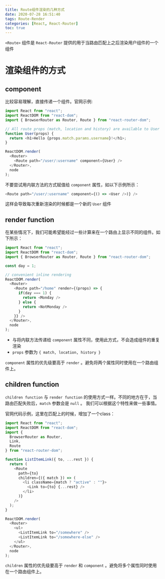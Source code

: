 ```yaml
---
title: Route组件渲染的几种方式
date: 2020-07-28 16:51:40
tags: Route-Render
categories: [React, React-Router]
toc: true
---
```




`<Route>` 组件是 `React-Router` 提供的用于当路由匹配上之后渲染用户组件的一个组件

# <Route> 渲染组件的方式

## component

比较容易理解，直接传递一个组件。官网示例:

``` js
import React from "react";
import ReactDOM from "react-dom";
import { BrowserRouter as Router, Route } from "react-router-dom";

// All route props (match, location and history) are available to User
function User(props) {
  return <h1>Hello {props.match.params.username}!</h1>;
}

ReactDOM.render(
  <Router>
    <Route path="/user/:username" component={User} />
  </Router>,
  node
);
```

<div class="block danger-block">

不要尝试用内联方法的方式赋值给 `component` 属性，如以下示例所示：

```js
<Route path="/user/:username" component={() => <User />)} />
```

这样会导致每次重新渲染的时候都是一个新的 `User` 组件
</div>


## render function

在某些情况下，我们可能希望能经过一些计算来在一个路由上显示不同的组件。如下所示：

```js
import React from "react";
import ReactDOM from "react-dom";
import { BrowserRouter as Router, Route } from "react-router-dom";

const day = 1;

// convenient inline rendering
ReactDOM.render(
  <Router>
    <Route path="/home" render={(props) => {
      if(day === 1) {
        return <Monday />
      } else {
        return <NotMonday />
      }
    }} />
  </Router>,
  node
);
```

<div class="block tip-block">

+ 与将内联方法传递给 `component` 属性不同，使用此方式，不会造成组件的重复渲染
+ `props` 参数为 `{ match, location, history }`
</div>

<div class="block warn-block">

`component` 属性的优先级要高于 `render` 。避免将两个属性同时使用在一个路由组件上。
</div>

## children function

`children function` 与 `render function` 的使用方式一样。不同的地方在于，当路由匹配失败后，`match` 参数会是 `null` 。
我们可以根据这个特性来做一些事情。

官网代码示例，这里在匹配上的时候，增加了一个class：

```js
import React from "react";
import ReactDOM from "react-dom";
import {
  BrowserRouter as Router,
  Link,
  Route
} from "react-router-dom";

function ListItemLink({ to, ...rest }) {
  return (
    <Route
      path={to}
      children={({ match }) => (
        <li className={match ? "active" : ""}>
          <Link to={to} {...rest} />
        </li>
      )}
    />
  );
}

ReactDOM.render(
  <Router>
    <ul>
      <ListItemLink to="/somewhere" />
      <ListItemLink to="/somewhere-else" />
    </ul>
  </Router>,
  node
);
```

<div class="block warn-block">

`children` 属性的优先级要高于 `render` 和 `component` 。避免将多个属性同时使用在一个路由组件上。
</div>